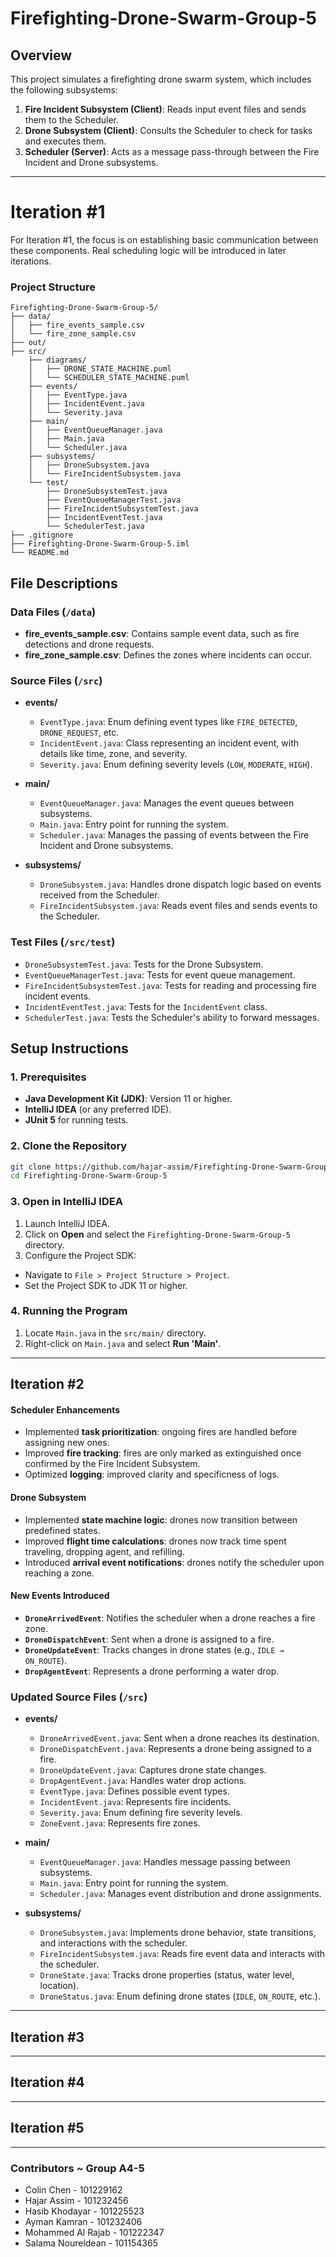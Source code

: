 # Firefighting-Drone-Swarm-Group-5

## Overview
This project simulates a firefighting drone swarm system, which includes the following subsystems:

1. **Fire Incident Subsystem (Client)**: Reads input event files and sends them to the Scheduler.
2. **Drone Subsystem (Client)**: Consults the Scheduler to check for tasks and executes them.
3. **Scheduler (Server)**: Acts as a message pass-through between the Fire Incident and Drone subsystems.

***
# Iteration #1
For Iteration #1, the focus is on establishing basic communication between these components. Real scheduling logic will be introduced in later iterations.

### Project Structure
```
Firefighting-Drone-Swarm-Group-5/
├── data/
│   ├── fire_events_sample.csv
│   └── fire_zone_sample.csv
├── out/
├── src/
    ├── diagrams/
    │   ├── DRONE_STATE_MACHINE.puml
    │   └── SCHEDULER_STATE_MACHINE.puml
    ├── events/
    │   ├── EventType.java
    │   ├── IncidentEvent.java
    │   └── Severity.java
    ├── main/
    │   ├── EventQueueManager.java
    │   ├── Main.java
    │   └── Scheduler.java
    ├── subsystems/
    │   ├── DroneSubsystem.java
    │   └── FireIncidentSubsystem.java
    └── test/
        ├── DroneSubsystemTest.java
        ├── EventQueueManagerTest.java
        ├── FireIncidentSubsystemTest.java
        ├── IncidentEventTest.java
        └── SchedulerTest.java
├── .gitignore
├── Firefighting-Drone-Swarm-Group-5.iml
└── README.md
```

## File Descriptions

### Data Files (`/data`)
- **fire_events_sample.csv**: Contains sample event data, such as fire detections and drone requests.
- **fire_zone_sample.csv**: Defines the zones where incidents can occur.

### Source Files (`/src`)
- **events/**
    - `EventType.java`: Enum defining event types like `FIRE_DETECTED`, `DRONE_REQUEST`, etc.
    - `IncidentEvent.java`: Class representing an incident event, with details like time, zone, and severity.
    - `Severity.java`: Enum defining severity levels (`LOW`, `MODERATE`, `HIGH`).

- **main/**
    - `EventQueueManager.java`: Manages the event queues between subsystems.
    - `Main.java`: Entry point for running the system.
    - `Scheduler.java`: Manages the passing of events between the Fire Incident and Drone subsystems.

- **subsystems/**
    - `DroneSubsystem.java`: Handles drone dispatch logic based on events received from the Scheduler.
    - `FireIncidentSubsystem.java`: Reads event files and sends events to the Scheduler.

### Test Files (`/src/test`)
- `DroneSubsystemTest.java`: Tests for the Drone Subsystem.
- `EventQueueManagerTest.java`: Tests for event queue management.
- `FireIncidentSubsystemTest.java`: Tests for reading and processing fire incident events.
- `IncidentEventTest.java`: Tests for the `IncidentEvent` class.
- `SchedulerTest.java`: Tests the Scheduler's ability to forward messages.

## Setup Instructions

### 1. Prerequisites
- **Java Development Kit (JDK)**: Version 11 or higher.
- **IntelliJ IDEA** (or any preferred IDE).
- **JUnit 5** for running tests.

### 2. Clone the Repository
```bash
git clone https://github.com/hajar-assim/Firefighting-Drone-Swarm-Group-5.git
cd Firefighting-Drone-Swarm-Group-5
```

### 3. Open in IntelliJ IDEA
1. Launch IntelliJ IDEA.
2. Click on **Open** and select the `Firefighting-Drone-Swarm-Group-5` directory.
3. Configure the Project SDK:
  - Navigate to `File > Project Structure > Project`.
  - Set the Project SDK to JDK 11 or higher.

### 4. Running the Program
1. Locate `Main.java` in the `src/main/` directory.
2. Right-click on `Main.java` and select **Run 'Main'**.

***
## Iteration #2

#### **Scheduler Enhancements**
- Implemented **task prioritization**: ongoing fires are handled before assigning new ones.
- Improved **fire tracking**: fires are only marked as extinguished once confirmed by the Fire Incident Subsystem.
- Optimized **logging**: improved clarity and specificness of logs.

#### **Drone Subsystem**
- Implemented **state machine logic**: drones now transition between predefined states.
- Improved **flight time calculations**: drones now track time spent traveling, dropping agent, and refilling.
- Introduced **arrival event notifications**: drones notify the scheduler upon reaching a zone.

#### **New Events Introduced**
- **`DroneArrivedEvent`**: Notifies the scheduler when a drone reaches a fire zone.
- **`DroneDispatchEvent`**: Sent when a drone is assigned to a fire.
- **`DroneUpdateEvent`**: Tracks changes in drone states (e.g., `IDLE → ON_ROUTE`).
- **`DropAgentEvent`**: Represents a drone performing a water drop.

### **Updated Source Files (`/src`)**
- **events/**
  - `DroneArrivedEvent.java`: Sent when a drone reaches its destination.
  - `DroneDispatchEvent.java`: Represents a drone being assigned to a fire.
  - `DroneUpdateEvent.java`: Captures drone state changes.
  - `DropAgentEvent.java`: Handles water drop actions.
  - `EventType.java`: Defines possible event types.
  - `IncidentEvent.java`: Represents fire incidents.
  - `Severity.java`: Enum defining fire severity levels.
  - `ZoneEvent.java`: Represents fire zones.

- **main/**
  - `EventQueueManager.java`: Handles message passing between subsystems.
  - `Main.java`: Entry point for running the system.
  - `Scheduler.java`: Manages event distribution and drone assignments.

- **subsystems/**
  - `DroneSubsystem.java`: Implements drone behavior, state transitions, and interactions with the scheduler.
  - `FireIncidentSubsystem.java`: Reads fire event data and interacts with the scheduler.
  - `DroneState.java`: Tracks drone properties (status, water level, location).
  - `DroneStatus.java`: Enum defining drone states (`IDLE`, `ON_ROUTE`, etc.).

***
## Iteration #3
***
## Iteration #4
***
## Iteration #5
***

### Contributors ~ Group A4-5
- Colin Chen - 101229162
- Hajar Assim - 101232456
- Hasib Khodayar - 101225523
- Ayman Kamran - 101232406
- Mohammed Al Rajab - 101222347
- Salama Noureldean - 101154365
